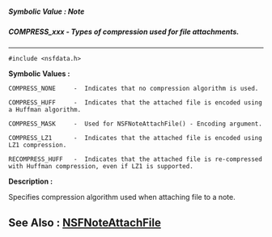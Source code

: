 ##### Symbolic Value : Note
##### COMPRESS_xxx - Types of compression used for file attachments.
---
```
#include <nsfdata.h>
```

**Symbolic Values :**

	COMPRESS_NONE	  -  Indicates that no compression algorithm is used.

	COMPRESS_HUFF	  -  Indicates that the attached file is encoded using a Huffman algorithm.

	COMPRESS_MASK	  -  Used for NSFNoteAttachFile() - Encoding argument.

	COMPRESS_LZ1	  -  Indicates that the attached file is encoded using LZ1 compression.

	RECOMPRESS_HUFF	  -  Indicates that the attached file is re-compressed with Huffman compression, even if LZ1 is supported.


**Description :**

Specifies compression algorithm used when attaching file to a note.


**See Also :**
[NSFNoteAttachFile](/domino-c-api-docs/reference/Func/NSFNoteAttachFile)
---

